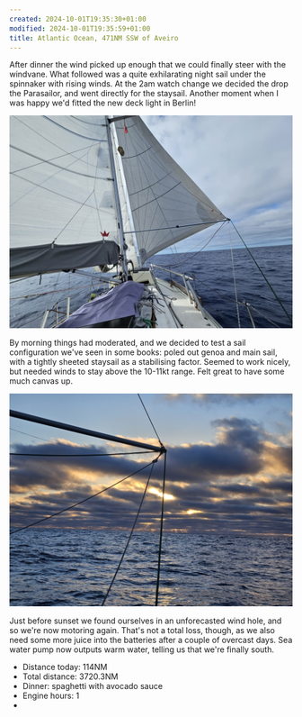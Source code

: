 ```yaml
---
created: 2024-10-01T19:35:30+01:00
modified: 2024-10-01T19:35:59+01:00
title: Atlantic Ocean, 471NM SSW of Aveiro
---
```


After dinner the wind picked up enough that we could finally steer with the windvane. What followed was a quite exhilarating night sail under the spinnaker with rising winds. At the 2am watch change we decided the drop the Parasailor, and went directly for the staysail. Another moment when I was happy we'd fitted the new deck light in Berlin!

![Image](../2024/a1305ee864d3acf4be684dfab6f6a04e.jpg) 

By morning things had moderated, and we decided to test a sail configuration we've seen in some books: poled out genoa and main sail, with a tightly sheeted staysail as a stabilising factor. Seemed to work nicely, but needed winds to stay above the 10-11kt range. Felt great to have some much canvas up.

![Image](../2024/716bf5055c9ff8eee25b33f5b7119106.jpg)  

Just before sunset we found ourselves in an unforecasted wind hole, and so we're now motoring again. That's not a total loss, though, as we also need some more juice into the batteries after a couple of overcast days. Sea water pump now outputs warm water, telling us that we're finally south.

* Distance today: 114NM
* Total distance: 3720.3NM
* Dinner: spaghetti with avocado sauce 
* Engine hours: 1
*
